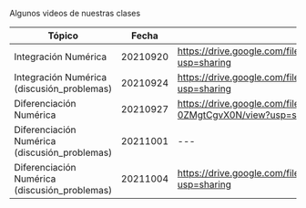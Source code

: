 Algunos videos de nuestras clases

| Tópico | Fecha | Enlace |
| --- | --- | --- |
| Integración Numérica | 20210920 | https://drive.google.com/file/d/11__4u6TItnD9ZOrDyzDJCvW3zQhU1LfX/view?usp=sharing |
| Integración Numérica (discusión_problemas) | 20210924 | https://drive.google.com/file/d/1gFFlfaoxbJxeyy2jEhIb2GZiw--FF8Ys/view?usp=sharing |
| Diferenciación Numérica | 20210927 | https://drive.google.com/file/d/10twczbbreydMGKw6wjqE-0ZMgtCgvX0N/view?usp=sharing |
| Diferenciación Numérica (discusión_problemas) | 20211001 | --- |
| Diferenciación Numérica (discusión_problemas) | 20211004 | https://drive.google.com/file/d/1nUXl778MzHi3d3yNtp7sjuJe6xHqfbUU/view?usp=sharing |
